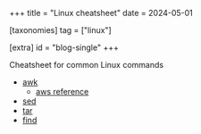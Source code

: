 +++
title = "Linux cheatsheet"
date = 2024-05-01

[taxonomies]
tag = ["linux"]

[extra]
id = "blog-single"
+++

Cheatsheet for common Linux commands

<!-- more -->

- [awk](https://www.grymoire.com/Unix/Awk.html)
  - [aws reference](https://www.grymoire.com/Unix/AwkRef.html)
- [sed](https://www.grymoire.com/Unix/Sed.html)
- [tar](https://www.grymoire.com/Unix/Tar.html)
- [find](https://www.grymoire.com/Unix/Find.html)
